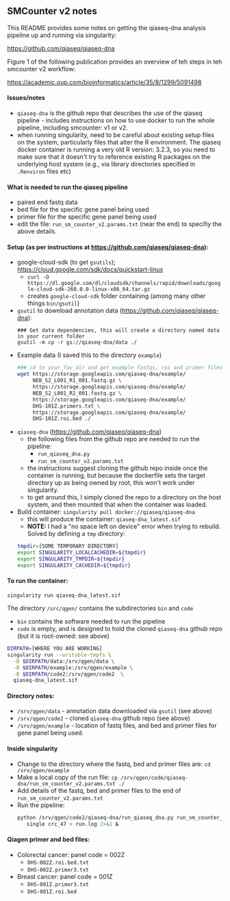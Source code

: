 ## SMCounter v2 notes

This README provides some notes on getting the qiaseq-dna analysis pipeline up and running via singularity:

https://github.com/qiaseq/qiaseq-dna

Figure 1 of the following publication provides an overview of teh steps in teh smcounter v2 workflow:

https://academic.oup.com/bioinformatics/article/35/8/1299/5091498

#### Issues/notes
- `qiaseq-dna` is the github repo that describes the use of the qiaseq pipeline - includes instructions  on how to use docker to run the whole pipeline, including smcounter: v1 or v2.
- when running singularity, need to be careful about existing setup files on the system, particularly files that alter the R environment.  The qiaseq docker container is running a very old R version: 3.2.3, so you need to make sure that it doesn't try to reference existing R packages on the underlying host system (e.g., via library directories specified in `.Renviron` files etc)

#### What is needed to run the qiaseq pipeline
- paired end fastq data
- bed file for the specific gene panel being used
- primer file for the specific gene panel being used
- edit the file: `run_sm_counter_v2.params.txt` (near the end) to specifiy the above details.

#### Setup (as per instructions at https://github.com/qiaseq/qiaseq-dna):
- google-cloud-sdk (to get `gsutils`); https://cloud.google.com/sdk/docs/quickstart-linux
    - `curl -O https://dl.google.com/dl/cloudsdk/channels/rapid/downloads/google-cloud-sdk-260.0.0-linux-x86_64.tar.gz`
    - creates `google-cloud-sdk` folder containing (among many other things `bin/gsutil`)
- `gsutil` to download annotation data (https://github.com/qiaseq/qiaseq-dna):
   ```
   ### Get data dependencies, this will create a directory named data in your current folder
   gsutil -m cp -r gs://qiaseq-dna/data ./
   ```
- Example data (I saved this to the directory `example`)
   ```bash
   ### cd to your_fav_dir and get example fastqs, roi and primer files
   wget https://storage.googleapis.com/qiaseq-dna/example/
        NEB_S2_L001_R1_001.fastq.gz \
        https://storage.googleapis.com/qiaseq-dna/example/
        NEB_S2_L001_R2_001.fastq.gz \
        https://storage.googleapis.com/qiaseq-dna/example/
        DHS-101Z.primers.txt \
        https://storage.googleapis.com/qiaseq-dna/example/
        DHS-101Z.roi.bed ./
   ```
- `qiaseq-dna` (https://github.com/qiaseq/qiaseq-dna)
    - the following files from the github repo are needed to run the pipeline:
      - `run_qiaseq_dna.py`
      - `run_sm_counter_v2.params.txt`
    - the instructions suggest cloning the github repo inside once the container is running, but because the dockerfile sets the target directory up as being owned by root, this won't work under singularity.
    - to get around this, I simply cloned the repo to a directory on the host system, and then mounted that when the container was loaded.
- Build container: `singularity pull docker://qiaseq/qiaseq-dna`
    - this will produce the container: `qiaseq-dna_latest.sif `
    - __NOTE:__ I had a "no space left on device" error when trying to rebuild.  Solved by defining a `tmp` directory:
    ```bash
    tmpdir=[SOME TEMPORARY DIRECTORY]
    export SINGULARITY_LOCALCACHEDIR=${tmpdir}
    export SINGULARITY_TMPDIR=${tmpdir}
    export SINGULARITY_CACHEDIR=${tmpdir}
    ```

#### To run the container:
```
singularity run qiaseq-dna_latest.sif
```
The directory `/src/qgen/` contains the subdirectories `bin` and `code`
- `bin` contains the software needed to run the pipeline
- `code` is empty, and is designed to hold the cloned `qiaseq-dna` github repo (but it is root-owned: see above)

```bash
DIRPATH=[WHERE YOU ARE WORKING]
singularity run --writable-tmpfs \
  -B $DIRPATH/data:/srv/qgen/data \
  -B $DIRPATH/example:/srv/qgen/example \
  -B $DIRPATH/code2:/srv/qgen/code2  \
  qiaseq-dna_latest.sif
```

#### Directory notes:
- `/srv/qgen/data` - annotation data downloaded via `gsutil` (see above)
- `/srv/qgen/code2` - cloned `qiaseq-dna` github repo (see above)
- `/srv/qgen/example` - location of fastq files, and bed and primer files for gene panel being used.

#### Inside singularity
 - Change to the directory where the fastq, bed and primer files are: `cd /srv/qgen/example`
 - Make a local copy of the run file: `cp /srv/qgen/code/qiaseq-dna/run_sm_counter_v2.params.txt ./`
 - Add details of the fastq, bed and primer files to the end of `run_sm_counter_v2.params.txt`
 - Run the pipeline:
   ```bash
   python /srv/qgen/code2/qiaseq-dna/run_qiaseq_dna.py run_sm_counter_v2.params.txt v2 \
      single crc_47 > run.log 2>&1 &  
   ```

#### Qiagen primer and bed files:
- Colorectal cancer: panel code = 002Z
    - `DHS-002Z.roi.bed.txt`
    - `DHS-002Z.primer3.txt`
- Breast cancer: panel code = 001Z
    - `DHS-001Z.primer3.txt`
    - `DHS-001Z.roi.bed`
